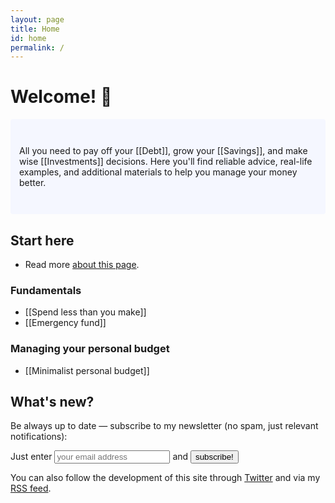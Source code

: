 ```yaml
---
layout: page
title: Home
id: home
permalink: /
---
```


# Welcome! 💸

<p style="padding: 3em 1em; background: #f5f7ff; border-radius: 4px;">
  All you need to pay off your [[Debt]], grow your [[Savings]], and make wise [[Investments]] decisions. Here you'll find reliable advice, real-life examples, and additional materials to help you manage your money better.
</p>

## Start here
- Read more <a class="internal-link" href="/about">about this page</a>.

### Fundamentals
- [[Spend less than you make]]
- [[Emergency fund]]

### Managing your personal budget
- [[Minimalist personal budget]]

## What's new?
Be always up to date — subscribe to my newsletter (no spam, just relevant notifications):

<div id="revue-embed">
  <form action="https://www.getrevue.co/profile/htmm/add_subscriber" method="post" id="revue-form" name="revue-form"  target="_blank">
  <div class="revue-form-group">
    <label for="member_email">Just enter</label>
    <input class="revue-form-field" placeholder="your email address" type="email" name="member[email]" id="member_email"> and <input type="submit" value="subscribe!" name="member[subscribe]" id="member_submit">
  </div>
  </form>
</div>

You can also follow the development of this site through <a href="https://twitter.com/howtomngmoney/">Twitter</a> and via my <a href="https://howtomanage.money/feed.xml">RSS feed</a>.

<script>
const fs      = require('fs');
const fetch   = require('node-fetch');
const parser  = require('xml2json');
const chalk   = require('chalk');


module.exports = {

  async onPreBuild({ inputs, utils }) {

    // Gather the data from all the specified feeds
    for (const feed of inputs.feeds) {

      // Where fetched data should reside in the buid
      let dataFilePath = `${inputs.dataDir}/${feed.name}.json`;

      // reinstate from cache if it is present
      if ( await utils.cache.has(dataFilePath) ) {
        await utils.cache.restore(dataFilePath);
        console.log('Restored from cache:', chalk.green(feed.url));
      }
      // Or if it's not cached, let's fetch it and cache it.
      else {
        var data = await fetch(feed.url)
          .then(async function(res) {

            // Stash all data as JSON.
            let contentType = res.headers.get('content-type').toLowerCase();
            if(contentType == 'application/json') {
              return res.json();
            } else {
              let text = await res.text();
              let json = parser.toJson(text);
              return JSON.parse(json);
            }
          });

        // put the fetched data in the daa file, and then cahce it.
        // await saveFeed(JSON.stringify(data), dataFilePath);
        await fs.writeFileSync(dataFilePath, JSON.stringify(data));
        await utils.cache.save(dataFilePath, { ttl: feed.ttl });
        console.log('Fetched and cached: ', chalk.yellow(feed.url), chalk.gray(`(TTL:${feed.ttl} seconds)`));

      }
    }
  }
}
</script>

<style>
  .wrapper {
    max-width: 46em;
  }
</style>
